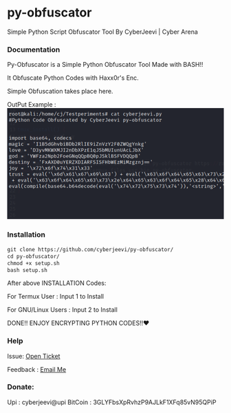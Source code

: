 # py-obfuscator
Simple Python Script Obfuscator Tool By CyberJeevi | Cyber Arena

### Documentation

Py-Obfuscator is a Simple Python Obfuscator Tool Made with BASH!!

It Obfuscate Python Codes with Haxx0r's Enc.

Simple Obfuscation takes place here.

OutPut Example :
<img src="example.png">
### Installation
```
git clone https://github.com/cyberjeevi/py-obfuscator/
cd py-obfuscator/
chmod +x setup.sh
bash setup.sh
```
After above INSTALLATION Codes:

For Termux User : Input 1 to Install 

For GNU/Linux Users : Input 2 to Install

DONE!! ENJOY ENCRYPTING PYTHON CODES!!❤️

### Help
Issue: [Open Ticket](https://github.com/cyberjeevi/py-obfuscator/issues/new)

Feedback : [Email Me](cyberjeevi@gmail.com)

### Donate:
Upi : cyberjeevi@upi
BitCoin : 3GLYFbsXpRvhzP9AJLkF1XFq85vN95QPiP
